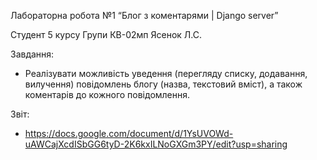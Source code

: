 Лабораторна робота №1
“Блог з коментарями | Django server”

Студент 5 курсу
Групи КВ-02мп
Ясенок Л.С.

Завдання:
- Реалізувати можливість уведення (перегляду списку, додавання, вилучення) повідомлень блогу (назва, текстовий вміст), а також коментарів до кожного повідомлення.

Звіт:
- https://docs.google.com/document/d/1YsUVOWd-uAWCajXcdISbGG6tyD-2K6kxILNoGXGm3PY/edit?usp=sharing

